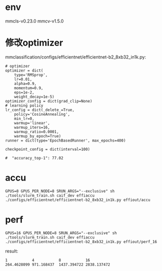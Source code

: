# env
mmcls-v0.23.0
mmcv-v1.5.0


# 修改optimizer

mmclassification/configs/efficientnet/efficientnet-b2_8xb32_in1k.py:
```
# optimizer
optimizer = dict(
    type='RMSprop',
    lr=0.01,
    alpha=0.9,
    momentum=0.9,
    eps=1e-2,
    weight_decay=1e-5)
optimizer_config = dict(grad_clip=None)
# learning policy
lr_config = dict(_delete_=True,
    policy='CosineAnnealing',
    min_lr=0,
    warmup='linear',
    warmup_iters=16,
    warmup_ratio=0.0001,
    warmup_by_epoch=True)
runner = dict(type='EpochBasedRunner', max_epochs=400)

checkpoint_config = dict(interval=100)

#  "accuracy_top-1": 77.02
```

# accu
```
GPUS=8 GPUS_PER_NODE=8 SRUN_ARGS="--exclusive" sh ./tools/slurm_train.sh caif_dev effiaccu ./configs/efficientnet/efficientnet-b2_8xb32_in1k.py effiout/accu
```

# perf

```
GPUS=16 GPUS_PER_NODE=8 SRUN_ARGS="--exclusive" sh ./tools/slurm_train.sh caif_dev effiaccu ./configs/efficientnet/efficientnet-b2_8xb32_in1k.py effiout/perf_16
```

result:

```
1           4           8           16
264.4628099	971.168437	1437.394722	2838.137472

```